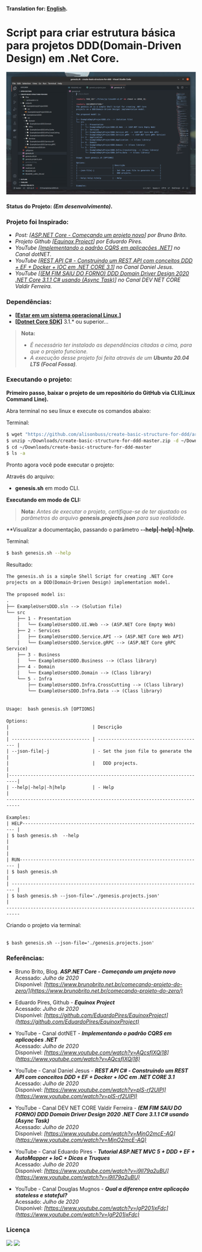 
#### Translation for: **[English](https://github.com/alisonbuss/create-basic-structure-for-ddd/blob/master/README_LANG_EN.md)**.

# Script para criar estrutura básica para projetos DDD(Domain-Driven Design) em .Net Core.

<p align="center">
    <img src="https://github.com/alisonbuss/create-basic-structure-for-ddd/raw/master/files/print-01.png"/>
</p>

#### Status do Projeto: *(Em desenvolvimento)*.

### Projeto foi Inspirado:

  - *Post: [[ASP.NET Core - Começando um projeto novo](https://www.brunobrito.net.br/comecando-projeto-do-zero/)] por Bruno Brito.*
  - *Projeto Github [[Equinox Project](https://github.com/EduardoPires/EquinoxProject)] por Eduardo Pires.*
  - *YouTube [[Implementando o padrão CQRS em aplicações .NET](https://www.youtube.com/watch?v=AQcsfIXQj18)] no Canal dotNET.*
  - *YouTube [[REST API C# - Construindo um REST API com conceitos DDD + EF + Docker + IOC em .NET CORE 3.1](https://www.youtube.com/watch?v=plS-rf2UIPI)] no Canal Daniel Jesus.*
  - *YouTube [[(EM FIM SAIU DO FORNO) DDD Domain Driver Design 2020 .NET Core 3.1.1 C# usando (Async Task)](https://www.youtube.com/watch?v=MjnO2mcE-AQ)] no Canal DEV NET CORE Valdir Ferreira.*

### Dependências:

* **[[Estar em um sistema operacional Linux.](https://ubuntu.com/desktop)]**
* **[[Dotnet Core SDK](https://dotnet.microsoft.com/download/dotnet-core/3.1)]** 3.1.* ou superior...

> **Nota:**
> - *É necessário ter instalado as dependências citadas a cima, para que o projeto funcione.*
> - *A execução desse projeto foi feita através de um **Ubuntu 20.04 LTS (Focal Fossa)**.*

### Executando o projeto:

**Primeiro passo, baixar o projeto de um repositório do GitHub via CLI(Linux Command Line).**

Abra terminal no seu linux e execute os comandos abaixo: 

Terminal:

```bash
$ wget "https://github.com/alisonbuss/create-basic-structure-for-ddd/archive/master.zip" -O ~/Downloads/create-basic-structure-for-ddd-master.zip
$ unzip ~/Downloads/create-basic-structure-for-ddd-master.zip -d ~/Downloads/
$ cd ~/Downloads/create-basic-structure-for-ddd-master
$ ls -a
```

Pronto agora você pode executar o projeto:

Através do arquivo:

- **genesis.sh** em modo CLI.

**Executando em modo de CLI:**

> **Nota:**
> *Antes de executar o projeto, certifique-se de ter ajustado os parâmetros do arquivo **genesis.projects.json** para sua realidade.*

**Visualizar a documentação, passando o parâmetro **--help|-help|-h|help**.

Terminal:

```bash
$ bash genesis.sh --help
```

Resultado: 

```text
The genesis.sh is a simple Shell Script for creating .NET Core 
projects on a DDD(Domain-Driven Design) implementation model.

The proposed model is:
.
├── ExampleUsersDDD.sln --> (Solution file)
└── src
    ├── 1 - Presentation
    │   └── ExampleUsersDDD.UI.Web --> (ASP.NET Core Empty Web)
    ├── 2 - Services
    │   ├── ExampleUsersDDD.Service.API --> (ASP.NET Core Web API)
    │   └── ExampleUsersDDD.Service.gRPC --> (ASP.NET Core gRPC Service)
    ├── 3 - Business
    │   └── ExampleUsersDDD.Business --> (Class library)
    ├── 4 - Domain
    │   └── ExampleUsersDDD.Domain --> (Class library)
    └── 5 - Infra
        ├── ExampleUsersDDD.Infra.CrossCutting --> (Class library)
        └── ExampleUsersDDD.Infra.Data --> (Class library)


Usage:  bash genesis.sh [OPTIONS]

Options:
|                               | Descrição                               |
| ----------------------------- | --------------------------------------- |
| --json-file|-j                | - Set the json file to generate the     |
|                               |   DDD projects.                         |
|-------------------------------------------------------------------------|
| --help|-help|-h|help          | - Help                                  |
---------------------------------------------------------------------------

Examples:
| HELP------------------------------------------------------------------- |
| $ bash genesis.sh  --help                                               |
|                                                                         |
| RUN-------------------------------------------------------------------- |
| $ bash genesis.sh                                                       |
| ----------------------------------------------------------------------- |
| $ bash genesis.sh --json-file='./genesis.projects.json'                 |
---------------------------------------------------------------------------
```

Criando o projeto via terminal:

```shell

$ bash genesis.sh --json-file='./genesis.projects.json'

```

### Referências:

* Bruno Brito, Blog. ***ASP.NET Core - Começando um projeto novo*** <br/>
  Acessado: *Julho de 2020* <br/>
  Disponível: *[https://www.brunobrito.net.br/comecando-projeto-do-zero/](https://www.brunobrito.net.br/comecando-projeto-do-zero/)*

* Eduardo Pires, Github - ***Equinox Project*** <br/>
  Acessado: *Julho de 2020* <br/>
  Disponível: *[https://github.com/EduardoPires/EquinoxProject](https://github.com/EduardoPires/EquinoxProject)*

* YouTube - Canal dotNET - ***Implementando o padrão CQRS em aplicações .NET*** <br/>
  Acessado: *Julho de 2020* <br/>
  Disponível: *[https://www.youtube.com/watch?v=AQcsfIXQj18](https://www.youtube.com/watch?v=AQcsfIXQj18)*

* YouTube - Canal Daniel Jesus - ***REST API C# - Construindo um REST API com conceitos DDD + EF + Docker + IOC em .NET CORE 3.1*** <br/>
  Acessado: *Julho de 2020* <br/>
  Disponível: *[https://www.youtube.com/watch?v=plS-rf2UIPI](https://www.youtube.com/watch?v=plS-rf2UIPI)*

* YouTube - Canal DEV NET CORE Valdir Ferreira - ***(EM FIM SAIU DO FORNO) DDD Domain Driver Design 2020 .NET Core 3.1.1 C# usando (Async Task)*** <br/>
  Acessado: *Julho de 2020* <br/>
  Disponível: *[https://www.youtube.com/watch?v=MjnO2mcE-AQ](https://www.youtube.com/watch?v=MjnO2mcE-AQ)*

* YouTube - Canal Eduardo Pires - ***Tutorial ASP.NET MVC 5 + DDD + EF + AutoMapper + IoC + Dicas e Truques*** <br/>
  Acessado: *Julho de 2020* <br/>
  Disponível: *[https://www.youtube.com/watch?v=i9Il79a2uBU](https://www.youtube.com/watch?v=i9Il79a2uBU)*

* YouTube - Canal Douglas Mugnos - ***Qual a diferença entre aplicação stateless e stateful?*** <br/>
  Acessado: *Julho de 2020* <br/>
  Disponível: *[https://www.youtube.com/watch?v=IgP201jxFdc](https://www.youtube.com/watch?v=IgP201jxFdc)*

### Licença

[<img width="190" src="https://raw.githubusercontent.com/alisonbuss/my-licenses/master/files/logo-open-source-550x200px.png">](https://opensource.org/licenses)
[<img width="166" src="https://raw.githubusercontent.com/alisonbuss/my-licenses/master/files/icon-license-mit-500px.png">](https://github.com/alisonbuss/create-basic-structure-for-ddd/blob/master/LICENSE)
